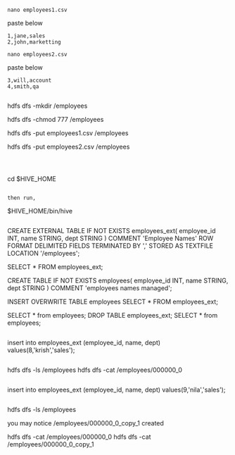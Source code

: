 

```

nano employees1.csv
```
paste below

```
1,jane,sales
2,john,marketting

```

```
nano employees2.csv

```
paste below
```
3,will,account
4,smith,qa


```
hdfs dfs -mkdir /employees

hdfs dfs -chmod 777 /employees

hdfs dfs -put employees1.csv /employees


hdfs dfs -put employees2.csv /employees

```

 

```
cd $HIVE_HOME

```

then run,

```
$HIVE_HOME/bin/hive
```

```

CREATE EXTERNAL TABLE IF NOT EXISTS employees_ext(
  employee_id INT, 
  name STRING, 
  dept STRING
  )
  COMMENT 'Employee Names'
  ROW FORMAT DELIMITED
  FIELDS TERMINATED BY ','
  STORED AS TEXTFILE
  LOCATION '/employees';


SELECT * FROM employees_ext;

CREATE TABLE IF NOT EXISTS employees(
  employee_id INT, 
  name STRING, 
  dept STRING
  )
  COMMENT 'employees names managed';

INSERT OVERWRITE TABLE employees SELECT * FROM employees_ext;

SELECT * from employees; 
DROP TABLE employees_ext;
SELECT * from employees;   

```

```
 insert into employees_ext (employee_id, name, dept) values(8,'krish','sales');
```

```
 hdfs dfs -ls /employees
  hdfs dfs -cat /employees/000000_0

```

```
insert into employees_ext (employee_id, name, dept) values(9,'nila','sales');

```
```
hdfs dfs -ls /employees

you may notice /employees/000000_0_copy_1 created 

hdfs dfs -cat /employees/000000_0
hdfs dfs -cat /employees/000000_0_copy_1
```

  
